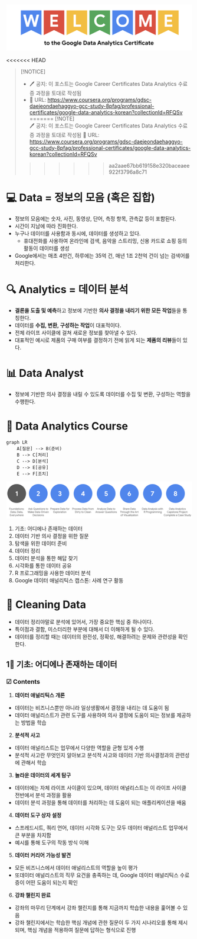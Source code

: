 
![welcometogcc](./welcometogcc.png)

<<<<<<< HEAD
> [!NOTICE]
> - 🖊 공지: 이 포스트는 Google Career Certificates Data Analytics 수료증 과정을 토대로 작성됨
> - 🚩 URL: https://www.coursera.org/programs/gdsc-daejeondaehaggyo-gcc-study-8pfag/professional-certificates/google-data-analytics-korean?collectionId=RFQSv
=======
> [!NOTE]  
>🖊 공지: 이 포스트는 Google Career Certificates Data Analytics 수료증 과정을 토대로 작성됨
> 🚩 URL: https://www.coursera.org/programs/gdsc-daejeondaehaggyo-gcc-study-8pfag/professional-certificates/google-data-analytics-korean?collectionId=RFQSv
>>>>>>> aa2aae67bb619158e320baceaee922f3796a8c71

# 💻 Data = 정보의 모음 (혹은 집합)
- 정보의 모음에는 숫자, 사진, 동영상, 단어, 측정 항목, 관측값 등이 포함된다.
- 시간이 지남에 따라 진화한다.
- 누구나 데이터를 사용함과 동시에, 데이터를 생성하고 있다.
	- 휴대전화를 사용하여 온라인에 검색, 음악을 스트리밍, 신용 카드로 쇼핑 등의 활동이 데이터를 생성
- Google에서는 매초 4만건, 하루에는 35억 건, 매년 1조 2천억 건이 넘는 검색어를 처리한다.

#  🔍 Analytics = 데이터 분석
- **결론을 도출 및 예측**하고 정보에 기반한 **의사 결정을 내리기 위한 모든 작업**들을 통칭한다.
- 데이터를 **수집, 변환, 구성하는 작업**이 대표적이다.
- 전체 라이프 사이클에 걸쳐 새로운 정보를 찾아낼 수 있다.
- 대표적인 예시로 제품의 구매 여부를 결정하기 전에 읽게 되는 **제품의 리뷰**들이 있다.

# 📊 Data Analyst
- 정보에 기반한 의사 결정을 내릴 수 있도록 데이터를 수집 및 변환, 구성하는 역할을 수행한다.

# 📅 Data Analytics Course
```mermaid
graph LR
    A[질문] --> B(준비)
    B --> C[처리]
    C --> D[분석]
    D --> E[공유]
    E --> F[조치]
```
![gcccourse](./gcccourse.png)
1. 기초: 어디에나 존재하는 데이터
2. 데이터 기반 의사 결정을 위한 질문
3. 탐색을 위한 데이터 준비
4. 데이터 정리
5. 데이터 분석을 통한 해답 찾기
6. 시각화를 통한 데이터 공유
7. R 프로그래밍을 사용한 데이터 분석
8. Google 데이터 애널리틱스 캡스톤: 사례 연구 활동

# 📝 Cleaning Data
- 데이터 정리야말로 분석에 있어서, 가장 중요한 핵심 중 하나이다.
- 특이점과 결함, 미스터리한 부분에 대해서 더 이해하게 될 수 있다.
- 데이터를 정리할 때는 데이터의 완전성, 정확성, 해결하려는 문제와 관련성을 확인한다.


## 1‍⃣ 기초: 어디에나 존재하는 데이터

### ☑ Contents

1. **데이터 애널리틱스 개론**
- 데이터는 비즈니스뿐만 아니라 일상생활에서 결정을 내리는 데 도움이 됨
- 데이터 애널리스트가 관련 도구를 사용하여 의사 결정에 도움이 되는 정보를 제공하는 방법을 학습

2. **분석적 사고** 
- 데이터 애널리스트는 업무에서 다양한 역할을 균형 있게 수행
- 분석적 사고란 무엇인지 알아보고 분석적 사고와 데이터 기반 의사결정과의 관련성에 관해서 학습

3. **놀라운 데이터의 세계 탐구** 
- 데이터에는 자체 라이프 사이클이 있으며, 데이터 애널리스트는 이 라이프 사이클 전반에서 분석 과정을 활용
- 데이터 분석 과정을 통해 데이터를 처리하는 데 도움이 되는 애플리케이션을 배움

4. **데이터 도구 상자 설정** 
- 스프레드시트, 쿼리 언어, 데이터 시각화 도구는 모두 데이터 애널리스트 업무에서 큰 부분을 차지함
- 예시를 통해 도구의 작동 방식 이해

5. **데이터 커리어 가능성 발견** 
- 모든 비즈니스에서 데이터 애널리스트의 역할을 높이 평가
- 또데이터 애널리스트의 직무 요건을 충족하는 데, Google 데이터 애널리틱스 수료증이 어떤 도움이 되는지 확인

6. **강좌 챌린지 완료** 
- 강좌의 마무리 단계에서 강좌 챌린지를 통해 지금까지 학습한 내용을 훑어볼 수 있음
- 강좌 챌린지에서는 학습한 핵심 개념에 관한 질문이 두 가지 시나리오를 통해 제시되며, 핵심 개념을 적용하여 질문에 답하는 형식으로 진행





